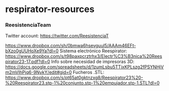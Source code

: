 # respirator-resources

### ReesistenciaTeam

Twitter account: https://twitter.com/ReesistenciaT

https://www.dropbox.com/sh/0bmwa6hsevguul5/AAAm46EFt-bXzo0gUUHoXe9Ya?dl=0
Sistema electrónico Reespirator: https://www.dropbox.com/s/t98paxpcrztrhx3/Electr%C3%B3nica%20Reespirator23-17.pdf?dl=0
Info sobre necesidad de impresoras 3D: https://docs.google.com/spreadsheets/d/1zumLsbu5TTixKPLszg2fPSYNHjVm2mVlhPjq6-9NykY/edit#gid=0
Fucheros .STL: https://www.dropbox.com/s/pt65at0gktnzxg8/Reespirator23%20-%20Reespirator23.stp-1%20conjunto.stp-1%20empujador.stp-1.STL?dl=0




